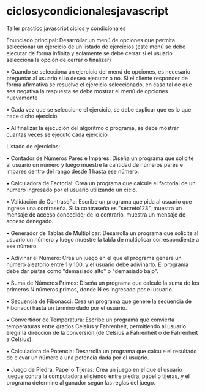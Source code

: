 # ciclosycondicionalesjavascript
Taller practico javascript ciclos y condicionales

Enunciado principal: Desarrollar un menú de opciones que permita seleccionar un ejercicio de un 
listado de ejercicios (este menú se debe ejecutar de forma infinita y solamente se debe cerrar si el 
usuario selecciona la opción de cerrar o finalizar)

• Cuando se selecciona un ejercicio del menú de opciones, es necesario preguntar al usuario 
si lo desea ejecutar o no. Si el cliente responder de forma afirmativa se resuelve el ejercicio 
seleccionado, en caso tal de que sea negativa la respuesta se debe mostrar el menú de 
opciones nuevamente

• Cada vez que se seleccione el ejercicio, se debe explicar que es lo que hace dicho ejercicio

• Al finalizar la ejecución del algoritmo o programa, se debe mostrar cuantas veces se ejecutó 
cada ejercicio


Listado de ejercicios: 

• Contador de Números Pares e Impares: Diseña un programa que solicite al usuario un 
número y luego muestre la cantidad de números pares e impares dentro del rango desde 1 
hasta ese número.

• Calculadora de Factorial: Crea un programa que calcule el factorial de un número ingresado 
por el usuario utilizando un ciclo.

• Validación de Contraseña: Escribe un programa que pida al usuario que ingrese una 
contraseña. Si la contraseña es "secreto123", muestra un mensaje de acceso concedido; de 
lo contrario, muestra un mensaje de acceso denegado.

• Generador de Tablas de Multiplicar: Desarrolla un programa que solicite al usuario un 
número y luego muestre la tabla de multiplicar correspondiente a ese número.

• Adivinar el Número: Crea un juego en el que el programa genere un número aleatorio entre 
1 y 100, y el usuario debe adivinarlo. El programa debe dar pistas como "demasiado alto" o 
"demasiado bajo".

• Suma de Números Primos: Diseña un programa que calcule la suma de los primeros N 
números primos, donde N es ingresado por el usuario.

• Secuencia de Fibonacci: Crea un programa que genere la secuencia de Fibonacci hasta un 
término dado por el usuario.

• Convertidor de Temperatura: Escribe un programa que convierta temperaturas entre 
grados Celsius y Fahrenheit, permitiendo al usuario elegir la dirección de la conversión (de 
Celsius a Fahrenheit o de Fahrenheit a Celsius).

• Calculadora de Potencia: Desarrolla un programa que calcule el resultado de elevar un 
número a una potencia dada por el usuario.

• Juego de Piedra, Papel o Tijeras: Crea un juego en el que el usuario juegue contra la 
computadora eligiendo entre piedra, papel o tijeras, y el programa determine al ganador 
según las reglas del juego.



